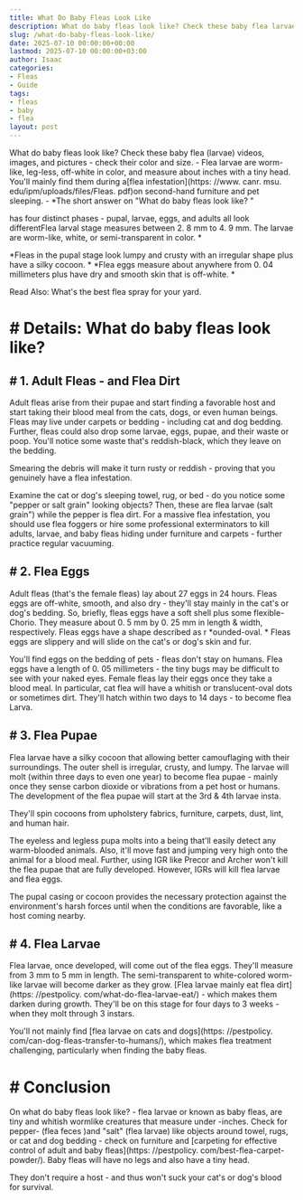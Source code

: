 ```yaml
---
title: What Do Baby Fleas Look Like
description: What do baby fleas look like? Check these baby flea larvae videos, images, and pictures - check their color and size. - Flea larvae are worm-like, leg-less,...
slug: /what-do-baby-fleas-look-like/
date: 2025-07-10 00:00:00+00:00
lastmod: 2025-07-10 00:00:00+03:00
author: Isaac
categories:
- Fleas
- Guide
tags:
- fleas
- baby
- flea
layout: post
---
```


What do baby fleas look like? Check these baby flea (larvae) videos, images, and pictures - check their color and size. - Flea larvae are worm-like, leg-less, off-white in color, and measure about inches with a tiny head. You'll mainly find them during a[flea infestation](https: //www. canr. msu. edu/ipm/uploads/files/Fleas. pdf)on second-hand furniture and pet sleeping. - *The short answer on "What do baby fleas look like? "

has four distinct phases - pupal, larvae, eggs, and adults all look differentFlea larval stage measures between 2. 8 mm to 4. 9 mm. The larvae are worm-like, white, or semi-transparent in color. *

*Fleas in the pupal stage look lumpy and crusty with an irregular shape plus have a silky cocoon. * *Flea eggs measure about anywhere from 0. 04 millimeters plus have dry and smooth skin that is off-white. *

Read Also: What's the best flea spray for your yard.

# # Details: What do baby fleas look like?

## # 1. Adult Fleas - and Flea Dirt

Adult fleas arise from their pupae and start finding a favorable host and start taking their blood meal from the cats, dogs, or even human beings. Fleas may live under carpets or bedding - including cat and dog bedding. Further, fleas could also drop some larvae, eggs, pupae, and their waste or poop. You'll notice some waste that's reddish-black, which they leave on the bedding.

Smearing the debris will make it turn rusty or reddish - proving that you genuinely have a flea infestation.

Examine the cat or dog's sleeping towel, rug, or bed - do you notice some "pepper or salt grain" looking objects? Then, these are flea larvae (salt grain") while the pepper is flea dirt. For a massive flea infestation, you should use flea foggers or hire some professional exterminators to kill adults, larvae, and baby fleas hiding under furniture and carpets - further practice regular vacuuming.

## # 2. Flea Eggs

Adult fleas (that's the female fleas) lay about 27 eggs in 24 hours. Fleas eggs are off-white, smooth, and also dry - they'll stay mainly in the cat's or dog's bedding. So, briefly, fleas eggs have a soft shell plus some flexible-Chorio. They measure about 0. 5 mm by 0. 25 mm in length & width, respectively. Fleas eggs have a shape described as r *ounded-oval. * Fleas eggs are slippery and will slide on the cat's or dog's skin and fur.

You'll find eggs on the bedding of pets - fleas don't stay on humans. Flea eggs have a length of 0. 05 millimeters - the tiny bugs may be difficult to see with your naked eyes. Female fleas lay their eggs once they take a blood meal. In particular, cat flea will have a whitish or translucent-oval dots or sometimes dirt. They'll hatch within two days to 14 days - to become flea Larva.

## # 3. Flea Pupae

Flea larvae have a silky cocoon that allowing better camouflaging with their surroundings. The outer shell is irregular, crusty, and lumpy. The larvae will molt (within three days to even one year) to become flea pupae - mainly once they sense carbon dioxide or vibrations from a pet host or humans. The development of the flea pupae will start at the 3rd & 4th larvae insta.

They'll spin cocoons from upholstery fabrics, furniture, carpets, dust, lint, and human hair.

The eyeless and legless pupa molts into a being that'll easily detect any warm-blooded animals. Also, it'll move fast and jumping very high onto the animal for a blood meal. Further, using IGR like Precor and Archer won't kill the flea pupae that are fully developed. However, IGRs will kill flea larvae and flea eggs.

The pupal casing or cocoon provides the necessary protection against the environment's harsh forces until when the conditions are favorable, like a host coming nearby.

## # 4. Flea Larvae

Flea larvae, once developed, will come out of the flea eggs. They'll measure from 3 mm to 5 mm in length. The semi-transparent to white-colored worm-like larvae will become darker as they grow. [Flea larvae mainly eat flea dirt](https: //pestpolicy. com/what-do-flea-larvae-eat/) - which makes them darken during growth. They'll be on this stage for four days to 3 weeks - when they molt through 3 instars.

You'll not mainly find [flea larvae on cats and dogs](https: //pestpolicy. com/can-dog-fleas-transfer-to-humans/), which makes flea treatment challenging, particularly when finding the baby fleas.

# # Conclusion

On what do baby fleas look like? - flea larvae or known as baby fleas, are tiny and whitish wormlike creatures that measure under -inches. Check for pepper- (flea feces )and "salt" (flea larvae) like objects around towel, rugs, or cat and dog bedding - check on furniture and [carpeting for effective control of adult and baby fleas](https: //pestpolicy. com/best-flea-carpet-powder/). Baby fleas will have no legs and also have a tiny head.

They don't require a host - and thus won't suck your cat's or dog's blood for survival.
